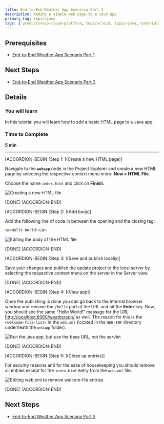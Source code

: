 ```yaml
---
title: End-to-End Weather App Scenario Part 2
description: Adding a simple web page to a Java app
primary_tag: topic>java
tags: [ products>sap-cloud-platform, topic>cloud, topic>java, tutorial>intermediate]
---
```


## Prerequisites  
- [End-to-End Weather App Scenario Part 1](http://www.sap.com/developer/tutorials/hcp-java-weatherapp-part1.html)

## Next Steps
- [End-to-End Weather App Scenario Part 3](http://www.sap.com/developer/tutorials/hcp-java-weatherapp-part3.html)

## Details
### You will learn  
In this tutorial you will learn how to add a basic HTML page to a Java app.


### Time to Complete
**5 min**

---


[ACCORDION-BEGIN [Step 1: ](Create a new HTML page)]

Navigate to the **`webapp`** node in the Project Explorer and create a new HTML page by selecting the respective context menu entry: **New > HTML File**.

Choose the name `index.html` and click on **Finish**.

![Creating a new HTML file](https://raw.githubusercontent.com/SAPDocuments/Tutorials/master/tutorials/hcp-java-weatherapp-part2/e2e_02-1.png)

[DONE]
[ACCORDION-END]

[ACCORDION-BEGIN [Step 2: ](Add body)]

Add the following line of code in between the opening and the closing <body> tag:

```html
<p>Hello World!</p>
```

![Editing the body of the HTML file](https://raw.githubusercontent.com/SAPDocuments/Tutorials/master/tutorials/hcp-java-weatherapp-part2/e2e_02-2.png)

[DONE]
[ACCORDION-END]

[ACCORDION-BEGIN [Step 3: ](Save and publish locally)]

Save your changes and publish the update project to the local server by selecting the respective context menu on the server in the Server view.

[DONE]
[ACCORDION-END]

[ACCORDION-BEGIN [Step 4: ](View app)]

Once the publishing is done you can go back to the internal browser window and remove the `/hello` part of the URL and hit the **Enter** key. Now, you should see the same "Hello World!" message for the URL <http://localhost:8080/weatherapp/> as well. The reason for this is the `<welcome-file-list>` in the `web.xml` (located in the `WEB-INF` directory underneath the `webapp` folder).

![Run the java app, but use the base URL, not the servlet](https://raw.githubusercontent.com/SAPDocuments/Tutorials/master/tutorials/hcp-java-weatherapp-part2/e2e_02-4.png)

[DONE]
[ACCORDION-END]

[ACCORDION-BEGIN [Step 5: ](Clean up entries)]

For security reasons and for the sake of housekeeping you should remove all <welcome-file> entries except for the `index.html` entry from the `web.xml` file.

![Editing web.xml to remove welcom-file entries](https://raw.githubusercontent.com/SAPDocuments/Tutorials/master/tutorials/hcp-java-weatherapp-part2/e2e_02-5.png)

[DONE]
[ACCORDION-END]



## Next Steps
- [End-to-End Weather App Scenario Part 3](http://www.sap.com/developer/tutorials/hcp-java-weatherapp-part3.html)
